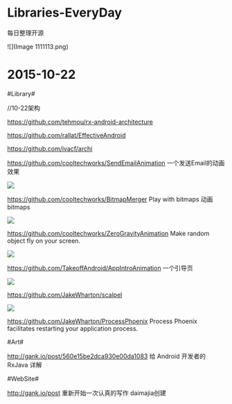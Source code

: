 # Libraries-EveryDay


每日整理开源


![](Image 1111113.png)



# 2015-10-22 


#Library# 

//10-22架构


https://github.com/tehmou/rx-android-architecture

https://github.com/rallat/EffectiveAndroid

https://github.com/ivacf/archi

https://github.com/cooltechworks/SendEmailAnimation   一个发送Email的动画效果


![](https://cloud.githubusercontent.com/assets/13122232/10564092/9f6f8be0-75c3-11e5-94bd-801aef62c529.gif)


https://github.com/cooltechworks/BitmapMerger   Play with bitmaps 动画bitmaps

![](https://cloud.githubusercontent.com/assets/13122232/8438305/9f7c2644-1f82-11e5-8f51-25ba7cca0711.gif)


https://github.com/cooltechworks/ZeroGravityAnimation   Make random object fly on your screen.

![](https://cloud.githubusercontent.com/assets/13122232/9293580/3521f486-444e-11e5-9de2-3b9cab9a13f6.gif)


https://github.com/TakeoffAndroid/AppIntroAnimation   一个引导页

![](https://cloud.githubusercontent.com/assets/11768239/9027657/600244d6-397b-11e5-916f-409d4ab3de28.gif)


https://github.com/JakeWharton/scalpel

![](https://github.com/JakeWharton/scalpel/raw/master/images/sample.gif)

https://github.com/JakeWharton/ProcessPhoenix   Process Phoenix facilitates restarting your application process.


#Art# 



http://gank.io/post/560e15be2dca930e00da1083
给 Android 开发者的 RxJava 详解




#WebSite# 



http://gank.io/post
重新开始一次认真的写作  daimajia创建















